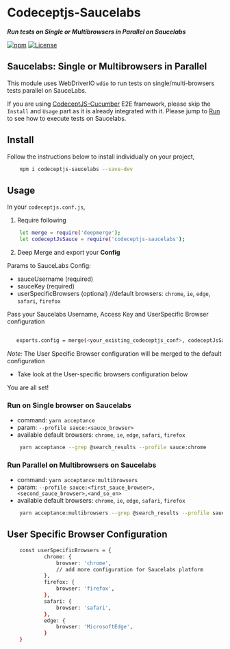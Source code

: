 # Codeceptjs-Saucelabs

***Run tests on Single or Multibrowsers in Parallel on Saucelabs***

[![npm](https://img.shields.io/npm/v/codeceptjs-saucelabs.svg)](https://www.npmjs.com/package/codeceptjs-saucelabs) [![License](https://img.shields.io/npm/l/codeceptjs-saucelabs.svg)](LICENSE)

## Saucelabs: Single or Multibrowsers in Parallel

This module uses WebDriverIO `wdio` to run tests on single/multi-browsers tests parallel on SauceLabs.

If you are using [CodeceptJS-Cucumber](https://github.com/gkushang/codeceptjs-e2e/tree/master/packages/codeceptjs-cucumber) E2E framework, please skip the `Install` and `Usage` part as it is already integrated with it. Please jump to [Run](https://github.com/gkushang/codeceptjs-e2e/blob/master/packages/codeceptjs-saucelabs/README.md#run) to see how to execute tests on Saucelabs.

## Install

Follow the instructions below to install individually on your project, 

```bash
    npm i codeceptjs-saucelabs --save-dev
```

## Usage

In your `codeceptjs.conf.js`,

1. Require following

```bash
    let merge = require('deepmerge');
    let codeceptJsSauce = require('codeceptjs-saucelabs');
```

2. Deep Merge and export your **Config** 

Params to SauceLabs Config:

* sauceUsername (required)
* sauceKey (required)
* userSpecificBrowsers (optional) //default browsers: `chrome`, `ie`, `edge`, `safari`, `firefox`

Pass your Saucelabs Username, Access Key and UserSpecific Browser configuration 
```bash
   
   exports.config = merge(<your_existing_codeceptjs_conf>, codeceptJsSauce.conf(<sauceUsername>, <sauceKey>, <userSpecificBrowsers>));

```
*Note:* The User Specific Browser configuration will be merged to the default configuration
 
* Take look at the User-specific browsers configuration below

You are all set!

### Run on Single browser on Saucelabs

* command: `yarn acceptance`
* param: `--profile sauce:<sauce_browser>`
* available default browsers: `chrome`, `ie`, `edge`, `safari`, `firefox`

```bash
    yarn acceptance --grep @search_results --profile sauce:chrome
```

### Run Parallel on Multibrowsers on Saucelabs

* command: `yarn acceptance:multibrowsers`
* param: `--profile sauce:<first_sauce_browser>,<second_sauce_browser>,<and_so_on>`
* available default browsers: `chrome`, `ie`, `edge`, `safari`, `firefox`

```bash
    yarn acceptance:multibrowsers --grep @search_results --profile sauce:chrome,ie
```

## User Specific Browser Configuration

```bash
	const userSpecificBrowsers = {
            chrome: {
                browser: 'chrome',
                // add more configuration for Saucelabs platform
            },
            firefox: {
                browser: 'firefox',
            },
            safari: {
                browser: 'safari',
            },
            edge: {
                browser: 'MicrosoftEdge',
            }
	}
```


